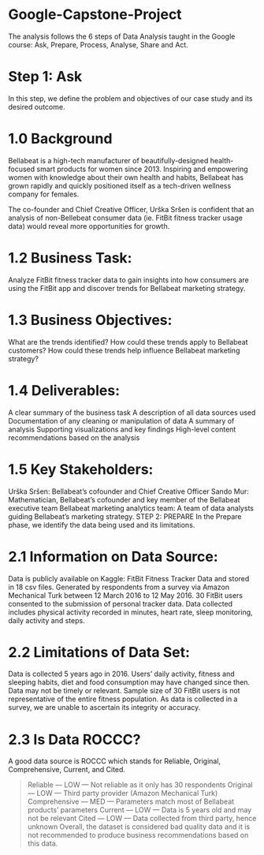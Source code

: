 # Google-Capstone-Project
The analysis follows the 6 steps of Data Analysis taught in the Google course: Ask, Prepare, Process, Analyse, Share and Act.

# Step 1: Ask
In this step, we define the problem and objectives of our case study and its desired outcome.

# 1.0 Background
Bellabeat is a high-tech manufacturer of beautifully-designed health-focused smart products for women since 2013. Inspiring and empowering women with knowledge about their own health and habits, Bellabeat has grown rapidly and quickly positioned itself as a tech-driven wellness company for females.

The co-founder and Chief Creative Officer, Urška Sršen is confident that an analysis of non-Bellebeat consumer data (ie. FitBit fitness tracker usage data) would reveal more opportunities for growth.

# 1.2 Business Task:
Analyze FitBit fitness tracker data to gain insights into how consumers are using the FitBit app and discover trends for Bellabeat marketing strategy.

# 1.3 Business Objectives:
What are the trends identified?
How could these trends apply to Bellabeat customers?
How could these trends help influence Bellabeat marketing strategy?

# 1.4 Deliverables:
A clear summary of the business task
A description of all data sources used
Documentation of any cleaning or manipulation of data
A summary of analysis
Supporting visualizations and key findings
High-level content recommendations based on the analysis

# 1.5 Key Stakeholders:
Urška Sršen: Bellabeat’s cofounder and Chief Creative Officer
Sando Mur: Mathematician, Bellabeat’s cofounder and key member of the Bellabeat executive team
Bellabeat marketing analytics team: A team of data analysts guiding Bellabeat’s marketing strategy.
STEP 2: PREPARE
In the Prepare phase, we identify the data being used and its limitations.

# 2.1 Information on Data Source:
Data is publicly available on Kaggle: FitBit Fitness Tracker Data and stored in 18 csv files.
Generated by respondents from a survey via Amazon Mechanical Turk between 12 March 2016 to 12 May 2016.
30 FitBit users consented to the submission of personal tracker data.
Data collected includes physical activity recorded in minutes, heart rate, sleep monitoring, daily activity and steps.

# 2.2 Limitations of Data Set:
Data is collected 5 years ago in 2016. Users’ daily activity, fitness and sleeping habits, diet and food consumption may have changed since then. Data may not be timely or relevant.
Sample size of 30 FitBit users is not representative of the entire fitness population.
As data is collected in a survey, we are unable to ascertain its integrity or accuracy.

# 2.3 Is Data ROCCC?
A good data source is ROCCC which stands for Reliable, Original, Comprehensive, Current, and Cited.

>Reliable — LOW — Not reliable as it only has 30 respondents
>Original — LOW — Third party provider (Amazon Mechanical Turk)
>Comprehensive — MED — Parameters match most of Bellabeat products’ parameters
>Current — LOW — Data is 5 years old and may not be relevant
>Cited — LOW — Data collected from third party, hence unknown
>Overall, the dataset is considered bad quality data and it is not recommended to produce business recommendations based on this data.
